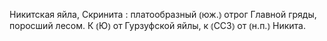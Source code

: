 ---
---

Никитская яйла, Скринита
: платообразный ⦅юж.⦆ отрог Главной гряды, поросший лесом. К ⦅Ю⦆ от Гурзуфской яйлы, к ⦅ССЗ⦆ от ⦅н.п.⦆ Никита.

